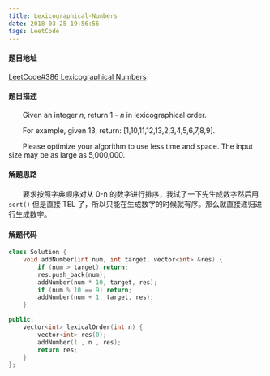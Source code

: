 ```yaml
---
title: Lexicographical-Numbers
date: 2018-03-25 19:56:56
tags: LeetCode
---
```


#### 题目地址

[LeetCode#386 Lexicographical Numbers](https://leetcode.com/problems/lexicographical-numbers/description/)

#### 题目描述

&emsp;&emsp;Given an integer *n*, return 1 - *n* in lexicographical order.

&emsp;&emsp;For example, given 13, return: [1,10,11,12,13,2,3,4,5,6,7,8,9].

&emsp;&emsp;Please optimize your algorithm to use less time and space. The input size may be as large as 5,000,000.

<!--more-->

#### 解题思路

&emsp;&emsp;要求按照字典顺序对从 0-n 的数字进行排序，我试了一下先生成数字然后用 `sort()` 但是直接 TEL 了，所以只能在生成数字的时候就有序。那么就直接递归进行生成数字。

#### 解题代码

```c++
class Solution {
    void addNumber(int num, int target, vector<int> &res) {
        if (num > target) return;
        res.push_back(num);
        addNumber(num * 10, target, res);
        if (num % 10 == 9) return;
        addNumber(num + 1, target, res);
    }

public:
    vector<int> lexicalOrder(int n) {
        vector<int> res(0);
        addNumber(1 , n , res);
        return res;
    }
};
```

